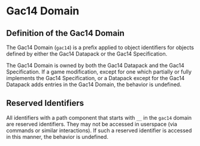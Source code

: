 # Gac14 Domain

## Definition of the Gac14 Domain

The Gac14 Domain (`gac14`) is a prefix applied to object identifiers for objects defined by either the Gac14 Datapack or the Gac14 Specification. 

The Gac14 Domain is owned by both the Gac14 Datapack and the Gac14 Specification. If a game modification, except for one which partially or fully implements the Gac14 Specification, or a Datapack except for the Gac14 Datapack adds entries in the Gac14 Domain, the behavior is undefined. 

## Reserved Identifiers

All identifiers with a path component that starts with `__` in the `gac14` domain are reserved identifiers. They may not be accessed in userspace (via commands or similar interactions). If such a reserved identifier is accessed in this manner, the behavior is undefined. 